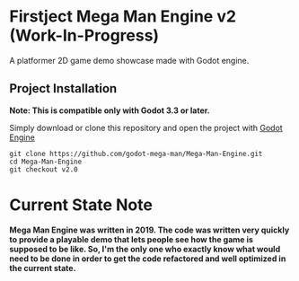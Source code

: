 # Firstject ​Mega Man Engine v2 (Work-In-Progress)

A platformer 2D game demo showcase made with Godot engine.

## Project Installation

**Note: This is compatible only with Godot 3.3 or later.**

Simply download or clone this repository and open the project with [Godot Engine](https://godotengine.org/)

```
git clone https://github.com/godot-mega-man/Mega-Man-Engine.git
cd Mega-Man-Engine
git checkout v2.0
```

# Current State Note

**Mega Man Engine was written in 2019. The code was written very quickly to provide a playable demo that lets people see how the game is supposed to be like. So, I'm the only one who exactly know what would need to be done in order to get the code refactored and well optimized in the current state.**